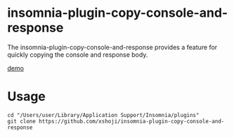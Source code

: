 # insomnia-plugin-copy-console-and-response

The insomnia-plugin-copy-console-and-response provides a feature for quickly copying the console and response body.

[demo](https://github.com/user-attachments/assets/dccc5457-0335-44a8-aeac-8de888fe47ab)







# Usage

```
cd "/Users/user/Library/Application Support/Insomnia/plugins"
git clone https://github.com/xshoji/insomnia-plugin-copy-console-and-response
```
